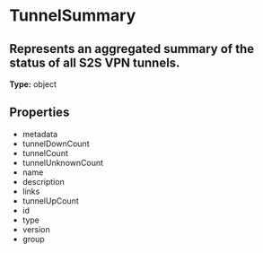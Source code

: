 # TunnelSummary

## Represents an aggregated summary of the status of all S2S VPN tunnels.

**Type:** object

## Properties
* metadata
* tunnelDownCount
* tunnelCount
* tunnelUnknownCount
* name
* description
* links
* tunnelUpCount
* id
* type
* version
* group
